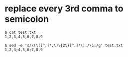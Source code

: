 # replace every 3rd comma to semicolon
```{bash}
$ cat test.txt
1,2,3,4,5,6,7,8,9

$ sed -e 's/\(\([^,]*,\)\{2\}[^,]*\),/\1;/g' test.txt 
1,2,3;4,5,6;7,8,9
```

